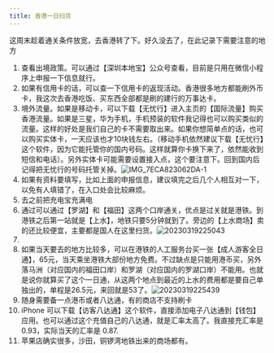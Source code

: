 ```yaml
---
title: 香港一日扫货
---
```

这周末趁着通关条件放宽，去香港转了下。好久没去了，在此记录下需要注意的地方
1. 查看出境政策。可以通过【深圳本地宝】公众号查看，目前是只用在微信小程序上申报一下信息就行。
2. 如果有信用卡的话，可以查一下信用卡的返现活动。香港很多地方都能刷外币卡，我这次去香港吃饭、买东西全部都是刷的建行的万事达卡。
3. 境外流量。如果是移动卡，可以下载【无忧行】进入主页的【国际流量】购买香港流量。如果是三星，华为手机，手机预装的软件我记得也可以购买类似的流量。这样的好处是我们自己的卡不需要取出来。如果你想简单点的话，也可以购买实体卡，一天应该也才10块钱左右。（移动手机依然建议下载【无忧行】这个软件，因为它能托管你的国内号码。这样就算你卡换下来了，依然能收到短信和电话）。另外实体卡可能需要设置接入点，这个要注意下。回到国内后记得把无忧行的号码托管关掉。![IMG_7ECA823062DA-1](https://img-1301200364.cos.ap-guangzhou.myqcloud.com/IMG_7ECA823062DA-1.jpeg)
4. 如果有资料要填写，比如上面的申报信息，建议填完之后几个人相互对一下，以免有人填错了，在入口处会比较麻烦。
5. 去之前把充电宝充满电
6. 通过可以通过【罗湖】和【福田】这两个口岸通关，优点是过关就是港铁。到港铁之后第一站就是【上水】，地铁只要5分钟就到了。旁边的【上水商场】卖的还比较便宜，主要都是国人在这里扫货。![20230319225043](https://img-1301200364.cos.ap-guangzhou.myqcloud.com/20230319225043.png)
7. 
8. 如果当天要去的地方比较多，可以在港铁的人工服务台买一张【成人游客全日通】，65元，当天乘坐港铁大部份地方免费。不过缺点是只能用港币买，另外落马洲（对应国内的福田口岸）和罗湖（对应国内的罗湖口岸）不能用。也就是说你就算买了这个一日通，从这两个地点到最近的上水的费用都是要自己单独出的，单程是26.5元，来回就是53了。![20230319225439](https://img-1301200364.cos.ap-guangzhou.myqcloud.com/20230319225439.png)
9.  随身需要备一点港币或者八达通，有的商店不支持刷卡
10. iPhone 可以下载【访客八达通】这个软件，直接添加电子八达通到【钱包】应用。也可以通过这个充值自己的八达通，就是汇率太高了。我直接充汇率是0.93，实际当天的汇率是 0.87.
11. 苹果店确实很多，沙田，铜锣湾地铁出来的商场都有。
